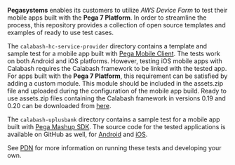 **Pegasystems** enables its customers to utilize *AWS Device Farm* to test their mobile apps built with the **Pega 7 Platform**.  In order to streamline the process, this repository provides a collection of open source templates and examples of ready to use test cases.

The `calabash-hc-service-provider` directory contains a template and sample test for a mobile app built with [Pega Mobile Client](https://pdn.pega.com/exchange/components/pega-mobile-client). The tests work on both Android and iOS platforms. However, testing iOS mobile apps with Calabash requires the Calabash framework to be linked with the tested app. For apps built with the **Pega 7 Platform**, this requirement can be satisfied by adding a custom module. This module should be included in the assets.zip file and uploaded during the configuration of the mobile app build. Ready to use assets.zip files containing the Calabash framework in versions 0.19 and 0.20 can be downloaded from [here](https://bintray.com/pegasystems/mobile-app-testing).

The `calabash-uplusbank` directory contains a sample test for a mobile app built with [Pega Mashup SDK](https://pdn.pega.com/exchange/components/pega-mobile-mashup-sdk). The source code for the tested applications is available on GitHub as well, for [Android](https://github.com/pegasystems/uplus-android) and [iOS](https://github.com/pegasystems/uplus-ios).

See [PDN](https://pdn.pega.com/) for more information on running these tests and developing your own.
